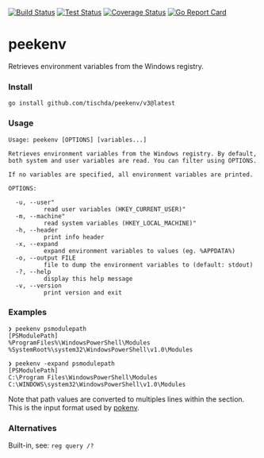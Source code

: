 [![Build Status](https://github.com/tischda/peekenv/actions/workflows/build.yml/badge.svg)](https://github.com/tischda/peekenv/actions/workflows/build.yml)
[![Test Status](https://github.com/tischda/peekenv/actions/workflows/test.yml/badge.svg)](https://github.com/tischda/peekenv/actions/workflows/test.yml)
[![Coverage Status](https://coveralls.io/repos/tischda/peekenv/badge.svg)](https://coveralls.io/r/tischda/peekenv)
[![Go Report Card](https://goreportcard.com/badge/github.com/tischda/peekenv/v3)](https://goreportcard.com/report/github.com/tischda/peekenv/v3)

# peekenv

Retrieves environment variables from the Windows registry.

### Install

~~~
go install github.com/tischda/peekenv/v3@latest
~~~

### Usage

~~~
Usage: peekenv [OPTIONS] [variables...]

Retrieves environment variables from the Windows registry. By default,
both system and user variables are read. You can filter using OPTIONS.

If no variables are specified, all environment variables are printed.

OPTIONS:

  -u, --user"
          read user variables (HKEY_CURRENT_USER)"
  -m, --machine"
          read system variables (HKEY_LOCAL_MACHINE)"
  -h, --header
          print info header
  -x, --expand
          expand environment variables to values (eg. %APPDATA%)
  -o, --output FILE
          file to dump the environment variables to (default: stdout)
  -?, --help
          display this help message
  -v, --version
          print version and exit
~~~

### Examples

~~~
❯ peekenv psmodulepath
[PSModulePath]
%ProgramFiles%\WindowsPowerShell\Modules
%SystemRoot%\system32\WindowsPowerShell\v1.0\Modules
~~~

~~~
❯ peekenv -expand psmodulepath
[PSModulePath]
C:\Program Files\WindowsPowerShell\Modules
C:\WINDOWS\system32\WindowsPowerShell\v1.0\Modules                  
~~~

Note that path values are converted to multiples lines within the section.
This is the input format used by [pokenv](https://github.com/tischda/pokenv). 

### Alternatives

Built-in, see: `reg query /?`
